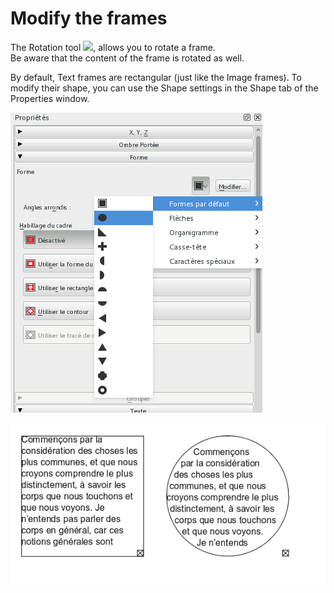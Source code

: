 # Modify the frames

The Rotation tool ![](frames-modify/oval-text-en.png), allows you to rotate a frame.  
Be aware that the content of the frame is rotated as well.

By default, Text frames are rectangular (just like the Image frames). To modify their shape, you can use the Shape settings in the Shape tab of the Properties window.

![](insert-text/select-shape-fr.png)

![](insert-text/oval-text-fr.png)
